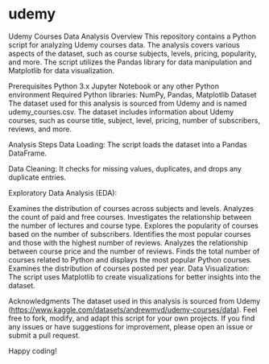 # udemy
Udemy Courses Data Analysis
Overview
This repository contains a Python script for analyzing Udemy courses data. The analysis covers various aspects of the dataset, such as course subjects, levels, pricing, popularity, and more. The script utilizes the Pandas library for data manipulation and Matplotlib for data visualization.

Prerequisites
Python 3.x
Jupyter Notebook or any other Python environment
Required Python libraries: NumPy, Pandas, Matplotlib
Dataset
The dataset used for this analysis is sourced from Udemy and is named udemy_courses.csv. The dataset includes information about Udemy courses, such as course title, subject, level, pricing, number of subscribers, reviews, and more.

Analysis Steps
Data Loading: The script loads the dataset into a Pandas DataFrame.

Data Cleaning: It checks for missing values, duplicates, and drops any duplicate entries.

Exploratory Data Analysis (EDA):

Examines the distribution of courses across subjects and levels.
Analyzes the count of paid and free courses.
Investigates the relationship between the number of lectures and course type.
Explores the popularity of courses based on the number of subscribers.
Identifies the most popular courses and those with the highest number of reviews.
Analyzes the relationship between course price and the number of reviews.
Finds the total number of courses related to Python and displays the most popular Python courses.
Examines the distribution of courses posted per year.
Data Visualization: The script uses Matplotlib to create visualizations for better insights into the dataset.

Acknowledgments
The dataset used in this analysis is sourced from Udemy (https://www.kaggle.com/datasets/andrewmvd/udemy-courses/data).
Feel free to fork, modify, and adapt this script for your own projects. If you find any issues or have suggestions for improvement, please open an issue or submit a pull request.

Happy coding!
